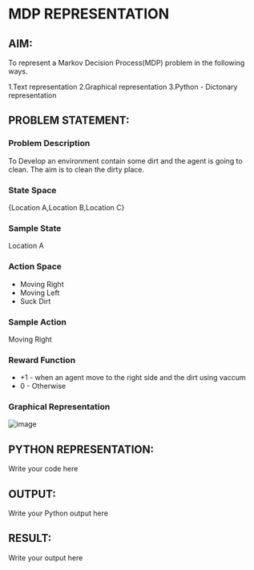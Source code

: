 # MDP REPRESENTATION

## AIM:
To represent a Markov Decision Process(MDP) problem in the following ways.

1.Text representation
2.Graphical representation
3.Python - Dictonary representation

## PROBLEM STATEMENT:

### Problem Description

To Develop an environment contain some dirt and the agent is going to clean. The aim is to clean the dirty place.

### State Space

{Location A,Location B,Location C}

### Sample State

Location A

### Action Space


- Moving Right
- Moving Left
- Suck Dirt

### Sample Action

Moving Right

### Reward Function

- +1 - when an agent move to the right side and the dirt using vaccum
- 0 - Otherwise

### Graphical Representation

![image](https://github.com/Kayalvizhi02/mdp-representation/assets/75413726/91ecfabf-35b8-414c-8f3e-966932c018c9)

## PYTHON REPRESENTATION:
Write your code here

## OUTPUT:
Write your Python output here

## RESULT:
Write your output here

